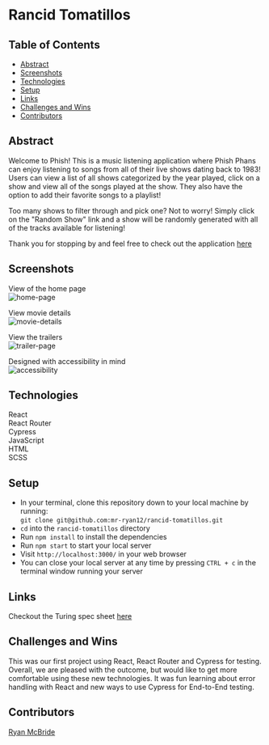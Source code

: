 # Rancid Tomatillos
  
## Table of Contents
- [Abstract](#abstract)
- [Screenshots](#screenshots)
- [Technologies](#technologies)
- [Setup](#setup)
- [Links](#links)
- [Challenges and Wins](#challenges-and-wins)
- [Contributors](#contributors)

## Abstract

Welcome to Phish! This is a music listening application where Phish Phans can enjoy listening to songs from all of their live shows dating back to 1983! Users can view a list of all shows categorized by the year played, click on a show and view all of the songs played at the show. They also have the option to add their favorite songs to a playlist!  
  
Too many shows to filter through and pick one? Not to worry! Simply click on the "Random Show" link and a show will be randomly generated with all of the tracks available for listening!  
  
Thank you for stopping by and feel free to check out the application [here](https://phish-showcase.vercel.app/)

## Screenshots  
View of the home page  
![home-page](https://user-images.githubusercontent.com/62816754/153779698-6de3b00a-486d-4ed4-89fa-518e32755521.gif)
  
View movie details  
![movie-details](https://user-images.githubusercontent.com/62816754/153779753-a5f7e9d5-7059-4ef1-92ca-dde195dccc78.gif)

View the trailers  
![trailer-page](https://user-images.githubusercontent.com/62816754/153779887-c672ae4e-3e35-45a1-adbf-c518ff7badc4.gif)

Designed with accessibility in mind  
![accessibility](https://user-images.githubusercontent.com/62816754/153779998-2e9df566-6394-45c1-86b4-c2e266efbd1d.png)

   
## Technologies 
React  
React Router  
Cypress  
JavaScript  
HTML  
SCSS  

## Setup 
  
- In your terminal, clone this repository down to your local machine by running:  
  `git clone git@github.com:mr-ryan12/rancid-tomatillos.git`  
- `cd` into the `rancid-tomatillos` directory
- Run `npm install` to install the dependencies
- Run `npm start` to start your local server  
- Visit `http://localhost:3000/` in your web browser
- You can close your local server at any time by pressing `CTRL + c` in the terminal window running your server
   
## Links  
Checkout the Turing spec sheet [here](https://frontend.turing.edu/projects/module-3/rancid-tomatillos-v3.html)

## Challenges and Wins  
This was our first project using React, React Router and Cypress for testing. Overall, we are pleased with the outcome, but would like to get more comfortable using these new technologies. It was fun learning about error handling with React and new ways to use Cypress for End-to-End testing. 

## Contributors    
[Ryan McBride](https://github.com/mr-ryan12)

